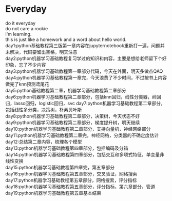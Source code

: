 # Everyday
do it everyday  
do not care a rookie  
i'm learning.  
this is just like a homework and a word about hello world.  
day1:python基础教程第三版第一章内容在jupyternotebook重新打一遍，问题并未解决，代码要留出空格，明天注意  
day2:python机器学习基础教程复习学过的知识和内容，主要是想给老师留下个好印象，忘了不少内容  
day3:python机器学习基础教程第一章部分代码，今天在外面，明天多做点QAQ  
day4:python机器学习基础教程第一章完，今天浪费了不少时间，不过按书上内容做完了knn预测鸢尾花  
day5:python基础教程第二章，机器学习基础教程第二章部分  
day6:python机器学习基础教程第二章部分，包括knn回归，线性分类器，岭回归，lasso回归，logistic回归，svc
day7:python机器学习基础教程第二章部分，包括线性多分类，决策树，朴素贝叶斯  
day8:python机器学习基础教程第二章部分，决策树，今天状态不好  
day9:python机器学习基础教程第二章部分，梯度提升树，明天继续  
day10:python机器学习基础教程第二章部分，支持向量机，神经网络部分  
day11:python机器学习基础教程第二章完，神经网络，分类器的不确定度估计  
day12:总结第二章内容，梳理各个模型  
day13:python机器学习基础教程第四章部分，包括编码及分箱  
day14:python机器学习基础教程第四章部分，包括交互和多项式特征，单变量非线性变换    
day15:python机器学习基础教程第四章完，第五章部分  
day16:python机器学习基础教程第五章部分，交叉验证，网格搜索  
day17:python机器学习基础教程第五章部分，网格搜索，评分指标  
day18:python机器学习基础教程第五章部分，评分指标，第六章部分，管道  
day19:python机器学习基础教程第五章基本结束  
